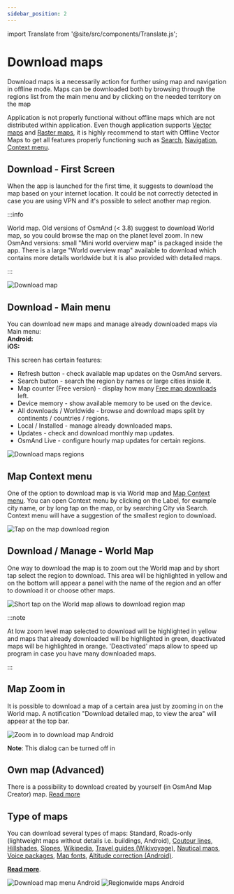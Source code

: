 ```yaml
---
sidebar_position: 2
---
```


import Translate from '@site/src/components/Translate.js';

# Download maps
Download maps is a necessarily action for further using map and navigation in offline mode. Maps can be downloaded both by browsing through the regions list from the main menu and by clicking on the needed territory on the map

Application is not properly functional without offline maps which are not distributed within application. Even though application supports [Vector maps](/osmand/map/vector-maps) and  [Raster maps](/osmand/map/raster-maps), it is highly recommend to start with Offline Vector Maps to get all features properly functioning such as [Search](/osmand/search), [Navigation](//osmand/navigation),  [Context menu](/osmand/map/map-context-menu). 

## Download - First Screen

When the app is launched for the first time, it suggests to download the map based on your internet location. It could be not correctly detected in case you are using VPN and it's possible to select another map region.

:::info

World map. Old versions of OsmAnd (< 3.8) suggest to download World map, so you could browse the map on the planet level zoom. In new OsmAnd versions: small "Mini world overview map" is packaged inside the app. There is a large "World overview map" available to download which contains more details worldwide but it is also provided with detailed maps.

:::


![Download map](/img/settings/download_map.png)

## Download - Main menu

You can download new maps and manage already downloaded maps via Main menu:  
**Android:** <Translate android="yes" ids="shared_string_menu,welmode_download_maps" />  
**iOS:** <Translate ios="yes" ids="menu,res_mapsres" />

This screen has certain features:
* Refresh button - check available map updates on the OsmAnd servers.
* Search button - search the region by names or large cities inside it.
* Map counter (Free version) - display how many [Free map downloads](/osmand/purchases/android#free-and-paid-features) left.
* Device memory - show available memory to be used on the device.
* All downloads / Worldwide - browse and download maps split by continents / countries / regions.
* Local / Installed - manage already downloaded maps.
* Updates - check and download monthly map updates.
* OsmAnd Live - configure hourly map updates for certain regions.

![Download maps regions](/img/settings/download_maps_regions.png)

## Map Context menu

One of the option to download map is via World map and [Map Context menu](/osmand/map/map-context-menu). You can open Context menu by clicking on the Label, for example city name, or by long tap on the map, or by searching City via Search. Context menu will have a suggestion of the smallest region to download.

![Tap on the map download region](/img/settings/tap_on_the_map_download_region.png)

## Download / Manage - World Map

One way to download the map is to zoom out the World map and by short tap select the region to download. This area will be highlighted in yellow and on the bottom will appear a panel with the name of the region and an offer to download it or choose other maps.

![Short tap on the World map allows to download region map](/img/map/download_region_map_via_worldmap.png)

:::note

At low zoom level map selected to download will be highlighted in yellow and maps that already downloaded will be highlighted in green, deactivated maps will be highlighted in orange. 'Deactivated' maps allow to speed up program in case you have many downloaded maps.

:::


## Map Zoom in
It is possible to download a map of a certain area just by zooming in on the World map. A notification "Download detailed map, to view the area" will appear at the top bar.

![Zoom in to download map Android](/img/settings/zoom_in_download_map_android.png)

**Note**: This dialog can be turned off in <Translate android="yes" ids="shared_string_menu,shared_string_settings,osmand_settings,dialogs_and_notifications_title" />


## Own map (Advanced)

There is a possibility to download created by yourself (in OsmAnd Map Creator) map. [Read more](/development/map-creation/create-offline-maps-yourself)

## Type of maps

You can download several types of maps: Standard, Roads-only (lightweight maps without details i.e. buildings, Android), [Coutour lines](/osmand/map/vector-maps#contour-lines), [Hillshades](/osmand/map/raster-maps#hillshade--slope), [Slopes](/osmand/map/raster-maps#hillshade--slope), [Wikipedia](/osmand/plugins/wikipedia), [Travel guides (Wikivoyage)](/osmand/plan-route/travel-guides), [Nautical maps](/osmand/plugins/nautical-charts), [Voice packages](/osmand/navigation/voice-navigation), [Map fonts](/osmand/map/vector-maps#map-fonts-android), [Altitude correction (Android)](/osmand/widgets/info-widgets#altitude).

**[Read more](/osmand/personal/maps#type-of-maps)**.

![Download map menu Android](/img/settings/download_map_menu_android.png) ![Regionwide maps Android](/img/settings/regionwide_maps_menu.png)




